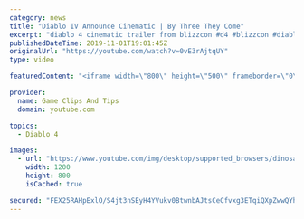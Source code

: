 ```yaml
---
category: news
title: "Diablo IV Announce Cinematic | By Three They Come"
excerpt: "diablo 4 cinematic trailer from blizzcon #d4 #blizzcon #diablo."
publishedDateTime: 2019-11-01T19:01:45Z
originalUrl: "https://youtube.com/watch?v=0vE3rAjtqUY"
type: video

featuredContent: "<iframe width=\"800\" height=\"500\" frameborder=\"0\" src=\"https://www.youtube.com/embed/0vE3rAjtqUY\" allow=\"accelerometer; autoplay; encrypted-media; gyroscope; picture-in-picture\" allowfullscreen></iframe>"

provider:
  name: Game Clips And Tips
  domain: youtube.com

topics:
  - Diablo 4

images:
  - url: "https://www.youtube.com/img/desktop/supported_browsers/dinosaur.png"
    width: 1200
    height: 800
    isCached: true

secured: "FEX25RAHpExlO/S4jt3nSEyH4YVukv0BtwnbAJtsCeCfvxg3ETqiQXpZwwQYhnZtFmjK+mantab6ao3y6RWJFiU4TNd5YGosS/R3PWLhT6fyL21vqZeB4RbGGgaFqjJIyHmmWpnJEL9IR3kEGBEVQJQNIjoqSCwGpX45s75QtlKHT1vRDEfBTpIPBZ1+oUoC6kFwqgf3XBL4sQHHhfY0KI8RcT6BkX9o+bNP1so34TeY6XEZq3jekCxtP0K6ipMSycCvvqmVhDnQMpGCfLmRPxQlep8j6YoEq8tkk0JN+M7kMgbZe1LUG7+vf2xHDv1SitZct2lFkGfDi2/HLkql8M+xeQHu8z3nNDgpCc81W4cjquuNZH+oD5hnkEoKoTksOIBykNkF630+b8hTTLlOeA==;c+u0qD1rkAp/FtvDS/iNEA=="
---
```


